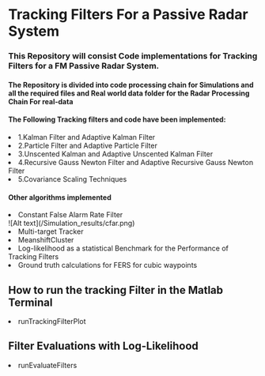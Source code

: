 # Tracking Filters For a Passive Radar System

### This Repository will consist Code implementations for Tracking Filters for a FM Passive Radar System.<br>

#### The Repository is divided into code processing chain for Simulations and all the required files and Real world data folder for the Radar Processing Chain For real-data

#### The Following Tracking filters and code have been implemented:
<li>1.Kalman Filter and Adaptive Kalman Filter</li>
<li>2.Particle Filter  and Adaptive Particle Filter</li>
<li>3.Unscented Kalman and Adaptive Unscented Kalman Filter </li>
<li>4.Recursive Gauss Newton Filter and Adaptive Recursive Gauss Newton Filter</li>
<li>5.Covariance Scaling Techniques</li>

#### Other algorithms implemented
<li>Constant False Alarm Rate Filter </li>
![Alt text](/Simulation_results/cfar.png)

<li>Multi-target Tracker</li>
<li>MeanshiftCluster</li>
<li>Log-likelihood as a statistical Benchmark for the Performance of Tracking Filters </li>
<li>Ground truth calculations for FERS for cubic waypoints</li>


## How to run the tracking Filter in the Matlab Terminal
<li> runTrackingFilterPlot </li>

## Filter Evaluations with Log-Likelihood
<li> runEvaluateFilters </li>
